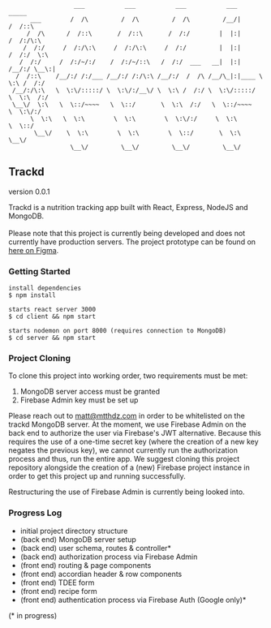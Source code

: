 ```
                  ___           ___           ___           ___          _____    
      ___        /  /\         /  /\         /  /\         /__/|        /  /::\   
     /  /\      /  /::\       /  /::\       /  /:/        |  |:|       /  /:/\:\  
    /  /:/     /  /:/\:\     /  /:/\:\     /  /:/         |  |:|      /  /:/  \:\ 
   /  /:/     /  /:/~/:/    /  /:/~/::\   /  /:/  ___   __|  |:|     /__/:/ \__\:|
  /  /::\    /__/:/ /:/___ /__/:/ /:/\:\ /__/:/  /  /\ /__/\_|:|____ \  \:\ /  /:/
 /__/:/\:\   \  \:\/:::::/ \  \:\/:/__\/ \  \:\ /  /:/ \  \:\/:::::/  \  \:\  /:/ 
 \__\/  \:\   \  \::/~~~~   \  \::/       \  \:\  /:/   \  \::/~~~~    \  \:\/:/  
      \  \:\   \  \:\        \  \:\        \  \:\/:/     \  \:\         \  \::/   
       \__\/    \  \:\        \  \:\        \  \::/       \  \:\         \__\/    
                 \__\/         \__\/         \__\/         \__\/                  

```

## Trackd ##
version 0.0.1 <br />

Trackd is a nutrition tracking app built with React, Express, NodeJS and MongoDB. <br />
<br />
Please note that this project is currently being developed and does not currently have production servers.
The project prototype can be found on <a href="https://www.figma.com/file/GHpjvTa8jIGI1iLor4JICX/Prototype?node-id=0%3A1" target="_blank">here on Figma</a>.<br />


### Getting Started ###

```console
install dependencies
$ npm install

starts react server 3000
$ cd client && npm start

starts nodemon on port 8000 (requires connection to MongoDB)
$ cd server && npm start
```

### Project Cloning ### 
To clone this project into working order, two requirements must be met:
1. MongoDB server access must be granted
2. Firebase Admin key must be set up

Please reach out to matt@mtthdz.com in order to be whitelisted on the trackd MongoDB server. At the moment, we use Firebase Admin on the back end to authorize the user via Firebase's JWT alternative. Because this requires the use of a one-time secret key (where the creation of a new key negates the previous key), we cannot currently run the authorization process and thus, run the entire app. We suggest cloning this project repository alongside the creation of a (new) Firebase project instance in order to get this project up and running successfully.<br />

Restructuring the use of Firebase Admin is currently being looked into.


### Progress Log ###
- initial project directory structure
- (back end) MongoDB server setup
- (back end) user schema, routes & controller*
- (back end) authorization process via Firebase Admin
- (front end) routing & page components
- (front end) accordian header & row components
- (front end) TDEE form
- (front end) recipe form
- (front end) authentication process via Firebase Auth (Google only)*

(* in progress)
